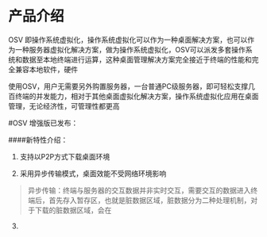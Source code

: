 # 产品介绍

OSV 即操作系统虚拟化，操作系统虚拟化可以作为一种桌面解决方案，也可以作为一种服务器虚拟化解决方案，做为操作系统虚拟化，OSV可以派发多套操作系统和数据至本地终端进行运算，这种桌面管理解决方案完全接近于终端的性能和完全兼容本地软件，硬件

使用OSV，用户无需要另外购置服务器，一台普通PC级服务器，即可轻松支撑几百终端的并发能力，相对于其他桌面虚拟化解决方案，操作系统虚拟化应用在桌面管理，无论经济性，可管理性都更高

#OSV 增强版已发布：


####新特性介绍：


1. 支持以P2P方式下载桌面环境

2. 采用异步传输模式，桌面效能不受网络环境影响


>异步传输：终端与服务器的交互数据并非实时交互，需要交互的数据进入终端后，首先存入暂存区，也就是脏数据区域，脏数据分为二种处理机制，对于下载的脏数据区域，会在

3. 